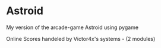 # Astroid
My version of the arcade-game Astroid using pygame

Online Scores handeled by Victor4x's systems - (2 modules)
